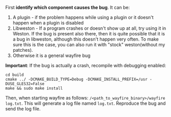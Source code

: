 First **identify which component causes the bug**. It can be:
1. A plugin - if the problem happens while using a plugin or it doesn't happen when a plugin is disabled
2. Libweston - If a program crashes or doesn't show up at all, try using it in Weston. If the bug is present also there, then it is quite possible that it is a bug in libweston, although this doesn't happen very often. To make sure this is the case, you can also run it with "stock" weston(without my patches).
3. Otherwise it is a general wayfire bug

**Important**: If the bug is actually a crash, recompile with debugging enabled:
```
cd build
cmake ../ -DCMAKE_BUILD_TYPE=Debug -DCMAKE_INSTALL_PREFIX=/usr -DUSE_GLES32=False
make && sudo make install
```

Then, when starting wayfire as follows: `/<path_to_wayfire_binary>/wayfire log.txt`. This will generate a log file named `log.txt`. Reproduce the bug and send the log file.